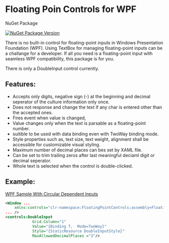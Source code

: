 # Floating Poin Controls for WPF
NuGet Package

[![NuGet Package Version](https://img.shields.io/nuget/v/FloatingPointControl?label=Latest%20Version)](https://www.nuget.org/packages/FloatingPointControl/)

There is no built-in control for floating-point inputs in Windows Presentation Foundation (WPF). Using TextBox for managing floating-point inputs can be a challange for a developer. If all you need is a floating-point input with seamless WPF compatibility, this package is for you.

There is only a DoubleInput control currently.
## Features:
- Accepts only digits, negative sign (-) at the beginning and decimal seperator of the culture information only once.
- Does not response and change the text if any char is entered other than the accepted ones.
- Fires event when value is changed,
- Value changes only when the text is parsable as a floating-point number.
- suitible to be used with data binding even with TwoWay binding mode.
- Style properties such as, text size, text weight, alignment shall be accessible for customizable visual styling.
- Maximum number of decimal places can bes set by XAML file.
- Can be set to trim trailing zeros after last meaningful deciaml digit or decimal seperator.
- Whole text is selected when the control is double-clicked.

## Example:

[WPF Sample With Circular Dependent Inputs](https://github.com/kzlsahin/Workbench/tree/master/MarineParamCalculatorDataBindings)

```XML
<Window ... 
    xmlns:controls="clr-namespace:FloatingPointControls;assembly=FloatingPointControl" 
... />
<controls:DoubleInput 
            Grid.Column="1" 
            Value="{Binding T,  Mode=TwoWay}"
            Style="{StaticResource DoubleInputStyle}"
            MaxAllowedDecimalPlaces ="3"/>
```
